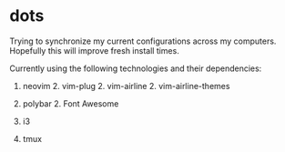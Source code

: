 # dots
Trying to synchronize my current configurations across my computers. Hopefully this will improve fresh install times.

Currently using the following technologies and their dependencies:
1. neovim
    2. vim-plug
    2. vim-airline
    2. vim-airline-themes

1. polybar
    2. Font Awesome

1. i3

1. tmux
